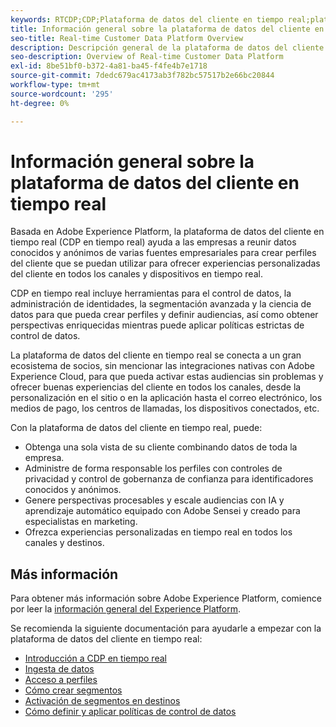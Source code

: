 ```yaml
---
keywords: RTCDP;CDP;Plataforma de datos del cliente en tiempo real;plataforma de datos del cliente en tiempo real;cdp en tiempo real;cdp;Customer AI
title: Información general sobre la plataforma de datos del cliente en tiempo real
seo-title: Real-time Customer Data Platform Overview
description: Descripción general de la plataforma de datos del cliente en tiempo real
seo-description: Overview of Real-time Customer Data Platform
exl-id: 8be51bf0-b372-4a81-ba45-f4fe4b7e1718
source-git-commit: 7dedc679ac4173ab3f782bc57517b2e66bc20844
workflow-type: tm+mt
source-wordcount: '295'
ht-degree: 0%

---
```


# Información general sobre la plataforma de datos del cliente en tiempo real

Basada en Adobe Experience Platform, la plataforma de datos del cliente en tiempo real (CDP en tiempo real) ayuda a las empresas a reunir datos conocidos y anónimos de varias fuentes empresariales para crear perfiles del cliente que se puedan utilizar para ofrecer experiencias personalizadas del cliente en todos los canales y dispositivos en tiempo real.

CDP en tiempo real incluye herramientas para el control de datos, la administración de identidades, la segmentación avanzada y la ciencia de datos para que pueda crear perfiles y definir audiencias, así como obtener perspectivas enriquecidas mientras puede aplicar políticas estrictas de control de datos.

La plataforma de datos del cliente en tiempo real se conecta a un gran ecosistema de socios, sin mencionar las integraciones nativas con Adobe Experience Cloud, para que pueda activar estas audiencias sin problemas y ofrecer buenas experiencias del cliente en todos los canales, desde la personalización en el sitio o en la aplicación hasta el correo electrónico, los medios de pago, los centros de llamadas, los dispositivos conectados, etc.

Con la plataforma de datos del cliente en tiempo real, puede:

* Obtenga una sola vista de su cliente combinando datos de toda la empresa.
* Administre de forma responsable los perfiles con controles de privacidad y control de gobernanza de confianza para identificadores conocidos y anónimos.
* Genere perspectivas procesables y escale audiencias con IA y aprendizaje automático equipado con Adobe Sensei y creado para especialistas en marketing.
* Ofrezca experiencias personalizadas en tiempo real en todos los canales y destinos.

## Más información

Para obtener más información sobre Adobe Experience Platform, comience por leer la [información general del Experience Platform](../landing/home.md).

Se recomienda la siguiente documentación para ayudarle a empezar con la plataforma de datos del cliente en tiempo real:

* [Introducción a CDP en tiempo real](get-started.md)
* [Ingesta de datos](sources/sources-overview.md)
* [Acceso a perfiles](profile/profile-overview.md)
* [Cómo crear segmentos](segmentation/segmentation-overview.md)
* [Activación de segmentos en destinos](destinations/overview.md)
* [Cómo definir y aplicar políticas de control de datos](privacy/data-governance-overview.md)
